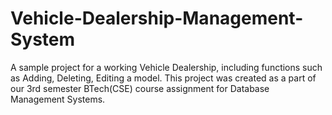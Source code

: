 # Vehicle-Dealership-Management-System
A sample project for a working Vehicle Dealership, including functions such as Adding, Deleting, Editing a model. This project was created as a part of our 3rd semester BTech(CSE) course assignment for Database Management Systems.

